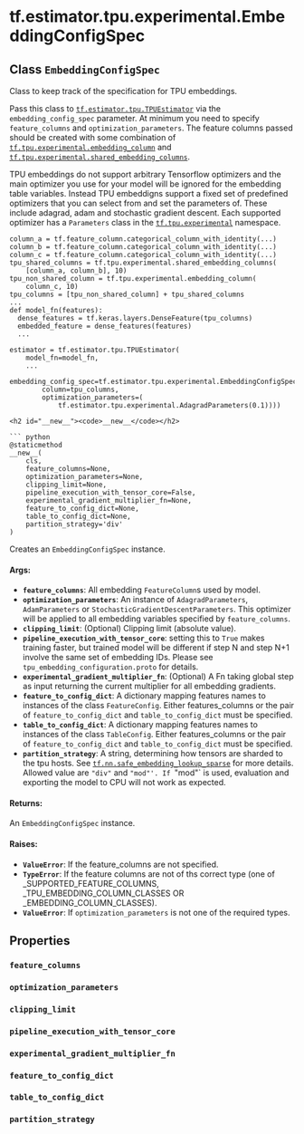 <div itemscope itemtype="http://developers.google.com/ReferenceObject">
<meta itemprop="name" content="tf.estimator.tpu.experimental.EmbeddingConfigSpec" />
<meta itemprop="path" content="Stable" />
<meta itemprop="property" content="feature_columns"/>
<meta itemprop="property" content="optimization_parameters"/>
<meta itemprop="property" content="clipping_limit"/>
<meta itemprop="property" content="pipeline_execution_with_tensor_core"/>
<meta itemprop="property" content="experimental_gradient_multiplier_fn"/>
<meta itemprop="property" content="feature_to_config_dict"/>
<meta itemprop="property" content="table_to_config_dict"/>
<meta itemprop="property" content="partition_strategy"/>
<meta itemprop="property" content="__new__"/>
</div>

# tf.estimator.tpu.experimental.EmbeddingConfigSpec

## Class `EmbeddingConfigSpec`



Class to keep track of the specification for TPU embeddings.

Pass this class to <a href="../../../../tf/estimator/tpu/TPUEstimator.md"><code>tf.estimator.tpu.TPUEstimator</code></a> via the
`embedding_config_spec` parameter. At minimum you need to specify
`feature_columns` and `optimization_parameters`. The feature columns passed
should be created with some combination of
<a href="../../../../tf/tpu/experimental/embedding_column.md"><code>tf.tpu.experimental.embedding_column</code></a> and
<a href="../../../../tf/tpu/experimental/shared_embedding_columns.md"><code>tf.tpu.experimental.shared_embedding_columns</code></a>.

TPU embeddings do not support arbitrary Tensorflow optimizers and the
main optimizer you use for your model will be ignored for the embedding table
variables. Instead TPU embeddigns support a fixed set of predefined optimizers
that you can select from and set the parameters of. These include adagrad,
adam and stochastic gradient descent. Each supported optimizer has a
`Parameters` class in the <a href="../../../../tf/tpu/experimental.md"><code>tf.tpu.experimental</code></a> namespace.

```
column_a = tf.feature_column.categorical_column_with_identity(...)
column_b = tf.feature_column.categorical_column_with_identity(...)
column_c = tf.feature_column.categorical_column_with_identity(...)
tpu_shared_columns = tf.tpu.experimental.shared_embedding_columns(
    [column_a, column_b], 10)
tpu_non_shared_column = tf.tpu.experimental.embedding_column(
    column_c, 10)
tpu_columns = [tpu_non_shared_column] + tpu_shared_columns
...
def model_fn(features):
  dense_features = tf.keras.layers.DenseFeature(tpu_columns)
  embedded_feature = dense_features(features)
  ...

estimator = tf.estimator.tpu.TPUEstimator(
    model_fn=model_fn,
    ...
    embedding_config_spec=tf.estimator.tpu.experimental.EmbeddingConfigSpec(
        column=tpu_columns,
        optimization_parameters=(
            tf.estimator.tpu.experimental.AdagradParameters(0.1))))

<h2 id="__new__"><code>__new__</code></h2>

``` python
@staticmethod
__new__(
    cls,
    feature_columns=None,
    optimization_parameters=None,
    clipping_limit=None,
    pipeline_execution_with_tensor_core=False,
    experimental_gradient_multiplier_fn=None,
    feature_to_config_dict=None,
    table_to_config_dict=None,
    partition_strategy='div'
)
```

Creates an `EmbeddingConfigSpec` instance.

#### Args:

* <b>`feature_columns`</b>: All embedding `FeatureColumn`s used by model.
* <b>`optimization_parameters`</b>: An instance of `AdagradParameters`,
    `AdamParameters` or `StochasticGradientDescentParameters`. This
    optimizer will be applied to all embedding variables specified by
    `feature_columns`.
* <b>`clipping_limit`</b>: (Optional) Clipping limit (absolute value).
* <b>`pipeline_execution_with_tensor_core`</b>: setting this to `True` makes training
    faster, but trained model will be different if step N and step N+1
    involve the same set of embedding IDs. Please see
    `tpu_embedding_configuration.proto` for details.
* <b>`experimental_gradient_multiplier_fn`</b>: (Optional) A Fn taking global step as
    input returning the current multiplier for all embedding gradients.
* <b>`feature_to_config_dict`</b>: A dictionary mapping features names to instances
    of the class `FeatureConfig`. Either features_columns or the pair of
    `feature_to_config_dict` and `table_to_config_dict` must be specified.
* <b>`table_to_config_dict`</b>: A dictionary mapping features names to instances of
    the class `TableConfig`. Either features_columns or the pair of
    `feature_to_config_dict` and `table_to_config_dict` must be specified.
* <b>`partition_strategy`</b>: A string, determining how tensors are sharded to the
    tpu hosts. See <a href="../../../../tf/nn/safe_embedding_lookup_sparse.md"><code>tf.nn.safe_embedding_lookup_sparse</code></a> for more details.
    Allowed value are `"div"` and `"mod"'. If `"mod"` is used, evaluation
    and exporting the model to CPU will not work as expected.


#### Returns:

An `EmbeddingConfigSpec` instance.


#### Raises:

* <b>`ValueError`</b>: If the feature_columns are not specified.
* <b>`TypeError`</b>: If the feature columns are not of ths correct type (one of
    _SUPPORTED_FEATURE_COLUMNS, _TPU_EMBEDDING_COLUMN_CLASSES OR
    _EMBEDDING_COLUMN_CLASSES).
* <b>`ValueError`</b>: If `optimization_parameters` is not one of the required types.



## Properties

<h3 id="feature_columns"><code>feature_columns</code></h3>



<h3 id="optimization_parameters"><code>optimization_parameters</code></h3>



<h3 id="clipping_limit"><code>clipping_limit</code></h3>



<h3 id="pipeline_execution_with_tensor_core"><code>pipeline_execution_with_tensor_core</code></h3>



<h3 id="experimental_gradient_multiplier_fn"><code>experimental_gradient_multiplier_fn</code></h3>



<h3 id="feature_to_config_dict"><code>feature_to_config_dict</code></h3>



<h3 id="table_to_config_dict"><code>table_to_config_dict</code></h3>



<h3 id="partition_strategy"><code>partition_strategy</code></h3>





